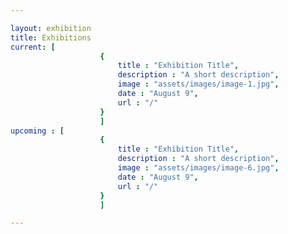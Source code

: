 ```yaml
---

layout: exhibition
title: Exhibitions
current: [
					{
						title : "Exhibition Title",
						description : "A short description",
						image : "assets/images/image-1.jpg",
						date : "August 9",
						url : "/"
					}
					]
upcoming : [
					{
						title : "Exhibition Title",
						description : "A short description",
						image : "assets/images/image-6.jpg",
						date : "August 9",
						url : "/"
					}
					]

---
```




